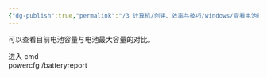 ```yaml
---
{"dg-publish":true,"permalink":"/3 计算机/创建、效率与技巧/windows/查看电池报告/","title":"查看电池报告"}
---
```



可以查看目前电池容量与电池最大容量的对比。

进入 cmd  
powercfg /batteryreport